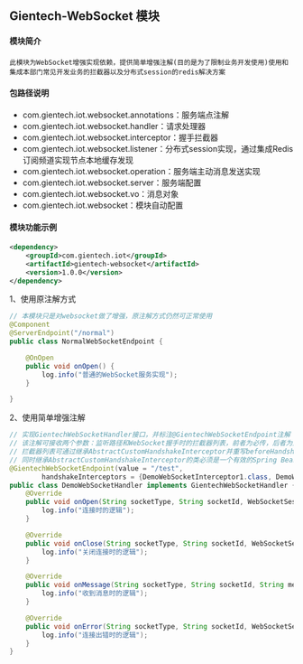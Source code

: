 ## Gientech-WebSocket 模块

#### 模块简介

```
此模块为WebSocket增强实现依赖，提供简单增强注解(目的是为了限制业务开发使用)使用和集成本部门常见开发业务的拦截器以及分布式session的redis解决方案
```

#### 包路径说明

- com.gientech.iot.websocket.annotations：服务端点注解
- com.gientech.iot.websocket.handler：请求处理器
- com.gientech.iot.websocket.interceptor：握手拦截器
- com.gientech.iot.websocket.listener：分布式session实现，通过集成Redis订阅频道实现节点本地缓存发现
- com.gientech.iot.websocket.operation：服务端主动消息发送实现
- com.gientech.iot.websocket.server：服务端配置
- com.gientech.iot.websocket.vo：消息对象
- com.gientech.iot.websocket：模块自动配置

#### 模块功能示例

```xml
<dependency>
    <groupId>com.gientech.iot</groupId>
    <artifactId>gientech-websocket</artifactId>
    <version>1.0.0</version>
</dependency>
```

1、使用原注解方式

```java
// 本模块只是对websocket做了增强，原注解方式仍然可正常使用
@Component
@ServerEndpoint("/normal")
public class NormalWebSocketEndpoint {

    @OnOpen
    public void onOpen() {
        log.info("普通的WebSocket服务实现");
    }

}
```

2、使用简单增强注解

```java
// 实现GientechWebSocketHandler接口，并标注@GientechWebSocketEndpoint注解
// 该注解可接收两个参数：监听路径和WebSocket握手时的拦截器列表，前者为必传，后者为选传
// 拦截器列表可通过继承AbstractCustomHandshakeInterceptor并重写beforeHandshakeEx方法实现，该方法返回一个布尔值来表示握手成功还是失败
// 同时继承AbstractCustomHandshakeInterceptor的类必须是一个有效的Spring Bean
@GientechWebSocketEndpoint(value = "/test",
        handshakeInterceptors = {DemoWebSocketInterceptor1.class, DemoWebSocketInterceptor2.class})
public class DemoWebSocketHandler implements GientechWebSocketHandler {
    @Override
    public void onOpen(String socketType, String socketId, WebSocketSession session) {
        log.info("连接时的逻辑");
    }

    @Override
    public void onClose(String socketType, String socketId, WebSocketSession session) {
        log.info("关闭连接时的逻辑");
    }

    @Override
    public void onMessage(String socketType, String socketId, String message, WebSocketSession session) {
        log.info("收到消息时的逻辑");
    }

    @Override
    public void onError(String socketType, String socketId, WebSocketSession session, Throwable error) {
        log.info("连接出错时的逻辑");
    }
}
```